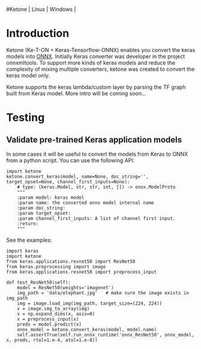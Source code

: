 #Ketone
| Linux | Windows |


# Introduction 
Ketone (Ke-T-ON = Keras-Tensorflow-ONNX) enables you convert the keras models into [ONNX](https://onnx.ai).
Initially Keras converter was developer in the project onnxmltools. To support more kinds of keras models and reduce the complexity of mixing multiple converters, ketone was created to convert the keras model only. 

Ketone supports the keras lambda/custom layer by parsing the TF graph built from Keras model.
More intro will be coming soon...

# Testing

## Validate pre-trained Keras application models
In some cases it will be useful to convert the models from Keras to ONNX from a python script. You can use the following API:
```buildoutcfg
import ketone
ketone.convert_keras(model, name=None, doc_string='', target_opset=None, channel_first_inputs=None):
    # type: (keras.Model, str, str, int, []) -> onnx.ModelProto
    """
    :param model: keras model
    :param name: the converted onnx model internal name
    :param doc_string:
    :param target_opset:
    :param channel_first_inputs: A list of channel first input.
    :return:
    """
```

See the examples:

```buildoutcfg
import keras
import ketone
from keras.applications.resnet50 import ResNet50
from keras.preprocessing import image
from keras.applications.resnet50 import preprocess_input

def test_ResNet50(self):
    model = ResNet50(weights='imagenet')
    img_path = 'data/elephant.jpg'   # make sure the image exists in img_path
    img = image.load_img(img_path, target_size=(224, 224))
    x = image.img_to_array(img)
    x = np.expand_dims(x, axis=0)
    x = preprocess_input(x)
    preds = model.predict(x)
    onnx_model = ketone.convert_keras(model, model.name)
    self.assertTrue(self.run_onnx_runtime('onnx_ResNet50', onnx_model, x, preds, rtol=1.e-4, atol=1.e-8))
```